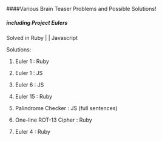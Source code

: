 ####Various Brain Teaser Problems and Possible Solutions!
##### including Project Eulers

Solved in Ruby | | Javascript


Solutions:

1. Euler 1 : Ruby

2. Euler 1 : JS

3. Euler 6 : JS

4. Euler 15 : Ruby

5. Palindrome Checker : JS (full sentences)

6. One-line ROT-13 Cipher : Ruby

7. Euler 4 : Ruby
